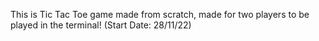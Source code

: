 This is Tic Tac Toe game made from scratch, made for two players to be played in the terminal!
(Start Date: 28/11/22)